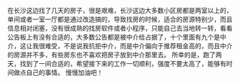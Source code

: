 在长沙这边找了几天的房子，很是艰难，长沙这边大多数小区房都是两室以上的，单间或者一室一厅都是通过改造搞的，导致找房的时候，适合的房源特别少，而且信息相对闭塞，没有很成熟的找房软件或者小程序，只能自己去当地转一转，看看公告板上有没有合适的，大多数公告都是被中介给占据了，十个里面有九个是中介，这让我很难受，不是说我抗拒中介，而是中介偏向于推荐租金高的，而且中介的房源并不多，有些房东也不喜欢把房子放到中介那里去。
所幸的是，跑了两天，找到了一间合适的，希望接下来的工作一切顺利，强度不要太高了，能够有时间做点自己的事情。
慢慢加油吧！
